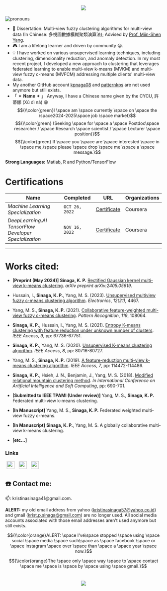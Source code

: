 

<!-- # <p align="center"> </p> -->
<h1 align="center">
    <img src="https://readme-typing-svg.herokuapp.com/?color=FFC0CB&random=false&width=435&lines=Hi%20there!;%20I%20am%20Kristina%20P.%20Sinaga&center=true&size=27">
  </a>
</h1>



![pronouns](https://img.shields.io/static/v1?label=pronouns&message=she/her&color=yellow&style=flat-square)

- 📖 Dissertation: Multi-view fuzzy clustering algorithms for multi-view data (In Chinese: 多視圖數據模糊聚類演算法); Advised by [Prof. Miin-Shen Yang](https://scholar.google.com/citations?user=DTrFkOYAAAAJ&hl=zh-TW).
- 🎮 I am a lifelong learner and driven by community 😀. 
- 💡 I have worked on various unsupervised learning techniques, including clustering, dimensionality reduction, and anomaly detection. In my most recent project, I developed a new approach to clustering that leverages federated learning to enable multi-view k-means (MVKM) and multi-view fuzzy c-means (MVFCM) addressing multiple clients' multi-view data.
- My another GitHub account [kpnaga08](https://github.com/kpnaga08) and [patternkps](https://github.com/PatternKPS) are not used anymore but still exists.
- 「 ✦ 𝐍𝐚𝐦𝐞 ✦ 」 Anyway, I have a Chinese name given by the CYCU, 許蒂娜 (Xǔ dì nà) 😀
$${\\color{green}I \space am \space currently \space on \space the \space2024-2025\space job \space market}$$
$${\\color{green} (Seeking \space for \space a \space Postdoc\space researcher / \space Research \space scientist / \space Lecturer \space position)}$$
$${\\color{green} If \space you \space are \space interested \space in \space me,\space please \space drop \space me \space a \space message.}$$

**Strong Languages:** Matlab, R and Python/TensorFlow

# Certifications


Name | Completed |  URL | Organizations
--- | --- | --- | --- | 
*Machine Learning Specialization* | `OCT 26, 2022` | [Certificate](https://coursera.org/share/5bdbda3f14262b22782bb153174f8660) | Coursera
*DeepLearning.AI TensorFlow Developer Specialization* | `NOV 16, 2022` | [Certificate](https://coursera.org/share/b9925d646cd202d41c5fb14df2b96a8d) | Coursera


---

# Works cited:

- **[Preprint (May 2024)]** **Sinaga, K. P.** [Rectified Gaussian kernel multi-view k-means clustering](https://arxiv.org/abs/2405.05619). *arXiv preprint arXiv:2405.05619*.
  
- Hussain, I.,  **Sinaga, K. P.**, Yang, M. S.  (2023). [Unsupervised multiview fuzzy c-means clustering algorithm](https://www.mdpi.com/2079-9292/12/21/4467). *Electronics*, *12(21)*, 4467. 

- Yang, M. S., **Sinaga, K. P.** (2021). [Collaborative feature-weighted multi-view fuzzy c-means clustering](https://www.sciencedirect.com/science/article/abs/pii/S003132032100251X). *Pattern Recognition*, *119*, 108064.

- **Sinaga, K. P.**, Hussain, I., Yang, M. S.  (2021). [Entropy K-means clustering with feature reduction under unknown number of clusters](https://ieeexplore.ieee.org/abstract/document/9423951/). *IEEE Access*, *9*, pp: 67736-67751.

- **Sinaga, K. P.**, Yang, M. S.  (2020). [Unsupervised K-means clustering algorithm](https://ieeexplore.ieee.org/abstract/document/9072123/). *IEEE Access*, *8*, pp: 80716-80727.

- Yang, M. S., **Sinaga, K. P.** (2019).  [A feature-reduction multi-view k-means clustering algorithm](https://ieeexplore.ieee.org/abstract/document/8793138/). *IEEE Access*, *7*, pp: 114472-114486.

- **Sinaga, K. P.**, Hsieh, J. N., Benjamin, J., Yang, M. S. (2018).  [Modified relational mountain clustering method](https://link.springer.com/chapter/10.1007/978-3-319-91253-0_64). *In International Conference on Artificial Intelligence and Soft Computing*, pp: 690-701.

- **[Submitted to IEEE TPAMI (Under review)]** Yang, M. S., **Sinaga, K. P.** Federated multi-view k-means clustering.

- **[In Manuscript]** Yang, M. S., **Sinaga, K. P.**  Federated weighted multi-view fuzzy c-means.

- **[In Manuscript]** **Sinaga, K. P.**, Yang, M. S.  A globally collaborative multi-view k-means clustering.

- **[etc...]**


### Links

<a href="https://scholar.google.com/citations?user=bYFMDisAAAAJ&hl=en"><img src="https://user-images.githubusercontent.com/47393421/142145409-04c70c23-71a9-4b8d-b2df-509e7ad658dc.png" alt="scholar-logo" width="25" hspace="5"/></a>   </a><a href="https://orcid.org/0009-0000-6184-829X"><img src="https://user-images.githubusercontent.com/47393421/142146398-bcdbfc40-3646-45ec-ad13-4c41c955f983.png" alt="orcid-logo" width="25" hspace="5"/></a> </a><a href="https://www.researchgate.net/profile/Kristina-Sinaga-3"><img src="https://camo.githubusercontent.com/54ceeb14aaf28eca4931c8c45209b21fa2b21b8f267abcc90815176ed188a2da/68747470733a2f2f662e636c6f75642e6769746875622e636f6d2f6173736574732f363137323339332f313733363131392f65353661353635322d363335662d313165332d396635362d3030336164313538373934612e706e67" alt="researchgate-logo" width="25" hspace="5"/></a>


## ☎️ Contact me:

<p>📫: kristinasinaga41@gmail.com. <br>

**ALERT:** my old email address from yahoo (kristinasinaga57@yahoo.co.id) and gmail (krist.p.sinaga@gmail.com) are no longer used. All social media accounts associated with those email addresses aren't used anymore but still exists.</p>


$${\\color{orange}ALERT: \space I've\space stopped \space using \space social \space media \space such\space as \space facebook \space or \space instagram \space over \space than \space a \space year \space now.}$$

$${\\color{orange}The \space only \space way \space to \space contact \space me \space is \space by \space using \space gmail.}$$


<!-- # <p align="center"> </p> -->
<h1 align="center">
    <img src="https://readme-typing-svg.herokuapp.com/?color=F7B8F2FF&random=false&width=435&lines=Thanks%20for%20stopping%20by;%20Have%20a%20great%20day!👋&center=true&size=27">
  </a>
</h1>

